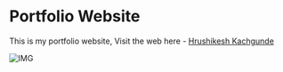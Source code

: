 # Portfolio Website

This is my portfolio website, Visit the web here - [Hrushikesh Kachgunde](https://hrushi11.github.io/)

![IMG](https://raw.githubusercontent.com/Hrushi11/Hrushikesh-Kachgunde/main/assets/home-page.jpg)
